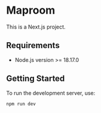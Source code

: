 # Maproom

This is a Next.js project.

## Requirements

- Node.js version >= 18.17.0

## Getting Started

To run the development server, use:

```bash
npm run dev
